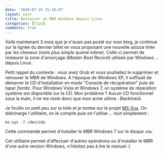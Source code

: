 ```yaml
---
date: '2010-07-24 15:16:07'
layout: post
title: Restaurer un MBR Windows depuis Linux
categories: [Tips]
comments: true
---
```


Voilà maintenant 3 mois que je n'avais pas posté sur mon blog, je continue sur la lignée du dernier billet en vous proposant une nouvelle astuce tirée par les cheveux (_mais plus simple quand même_). Celle-ci permet de restaurer la zone d'amorçage (_Master Boot Record_) utilisée par Windows ... depuis Linux.

Petit rappel du contexte : vous avez Grub et vous souhaitez le supprimer et retrouver le MBR de Windows. A l'époque de Windows XP, il suffisait de démarrer le CD d'installation en mode "Console de récupération" puis de taper _fixmbr_. Pour Windows Vista et Windows 7, un système de réparation système est disponible sur le CD. Mon problème ? Aucun CD fonctionnel sous la main, il ne me reste donc que mon arme ultime : _Backtrack_.

Je fouille un petit peu sur la toile et je tombe sur le projet [MS-Sys](http://ms-sys.sourceforge.net/). On télécharge l'utilitaire, on le compile puis on l'utilise ... tout simplement :

    ms-sys -7 /dev/sda

Cette commande permet d'installer le MBR Windows 7 sur le disque `sda`.

Cet utilitaire permet d'effectuer d'autres opérations ou d'installer le MBR d'une autre version Windows, n'hésitez pas à lire le manuel :)
